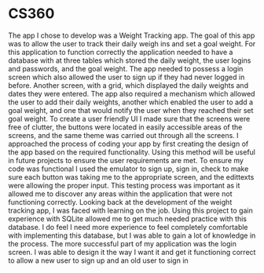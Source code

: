 # CS360

The app I chose to develop was a Weight Tracking app. The goal of this app was to allow the user to track their daily weigh ins and set a goal weight. For this application to function correctly the application needed to have a database with at three tables which stored the daily weight, the user logins and passwords, and the goal weight. The app needed to possess a login screen which also allowed the user to sign up if they had never logged in before. Another screen, with a grid, which displayed the daily weights and dates they were entered. The app also required a mechanism which allowed the user to add their daily weights, another which enabled the user to add a goal weight, and one that would notify the user when they reached their set goal weight. To create a user friendly UI I made sure that the screens were free of clutter, the buttons were located in easily accessible areas of the screens, and the same theme was carried out through all the screens. I approached the process of coding your app by first creating the design of the app based on the required functionality. Using this method will be useful in future projects to ensure the user requirements are met. To ensure my code was functional I used the emulator to sign up, sign in, check to make sure each button was taking me to the appropriate screen, and the edittexts were allowing the proper input. This testing process was important as it allowed me to discover any areas within the application that were not functioning correctly. Looking back at the development of the weight tracking app, I was faced with learning on the job. Using this project to gain experience with SQLite allowed me to get much needed practice with this database. I do feel I need more experience to feel completely comfortable with implementing this database, but I was able to gain a lot of knowledge in the process. The more successful part of my application was the login screen. I was able to design it the way I want it and get it functioning correct to allow a new user to sign up and an old user to sign in
